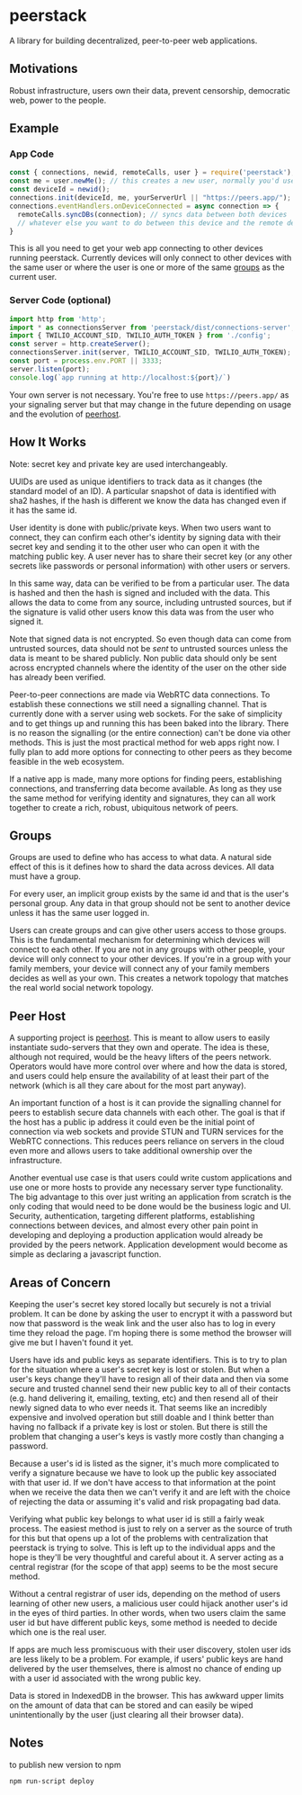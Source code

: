 # peerstack
A library for building decentralized, peer-to-peer web applications.

## Motivations

Robust infrastructure, users own their data, prevent censorship, democratic web, power to the people.

## Example

### App Code
```javascript
const { connections, newid, remoteCalls, user } = require('peerstack');
const me = user.newMe(); // this creates a new user, normally you'd use an existing user
const deviceId = newid();
connections.init(deviceId, me, yourServerUrl || "https://peers.app/");
connections.eventHandlers.onDeviceConnected = async connection => {    
  remoteCalls.syncDBs(connection); // syncs data between both devices
  // whatever else you want to do between this device and the remote device
}
```

This is all you need to get your web app connecting to other devices running peerstack.  Currently devices will only connect to other devices with the same user or where the user is one or more of the same [groups](#groups) as the current user.

### Server Code (optional)
```javascript
import http from 'http';
import * as connectionsServer from 'peerstack/dist/connections-server';
import { TWILIO_ACCOUNT_SID, TWILIO_AUTH_TOKEN } from './config';
const server = http.createServer();
connectionsServer.init(server, TWILIO_ACCOUNT_SID, TWILIO_AUTH_TOKEN);
const port = process.env.PORT || 3333;
server.listen(port);
console.log(`app running at http://localhost:${port}/`)
```

Your own server is not necessary. You're free to use `https://peers.app/` as your signaling server but that may change in the future depending on usage and the evolution of [peerhost](#peer-host).

## How It Works

Note: secret key and private key are used interchangeably. 

UUIDs are used as unique identifiers to track data as it changes (the standard model of an ID).  A particular snapshot of data is identified with sha2 hashes, if the hash is different we know the data has changed even if it has the same id.

User identity is done with public/private keys.  When two users want to connect, they can confirm each other's identity by signing data with their secret key and sending it to the other user who can open it with the matching public key.  A user never has to share their secret key (or any other secrets like passwords or personal information) with other users or servers.

In this same way, data can be verified to be from a particular user.  The data is hashed and then the hash is signed and included with the data.  This allows the data to come from any source, including untrusted sources, but if the signature is valid other users know this data was from the user who signed it.

Note that signed data is not encrypted.  So even though data can come from untrusted sources, data should not be _sent_ to untrusted sources unless the data is meant to be shared publicly.  Non public data should only be sent across encrypted channels where the identity of the user on the other side has already been verified.

Peer-to-peer connections are made via WebRTC data connections.  To establish these connections we still need a signalling channel.  That is currently done with a server using web sockets.  For the sake of simplicity and to get things up and running this has been baked into the library.  There is no reason the signalling (or the entire connection) can't be done via other methods.  This is just the most practical method for web apps right now.  I fully plan to add more options for connecting to other peers as they become feasible in the web ecosystem.

If a native app is made, many more options for finding peers, establishing connections, and transferring data become available.  As long as they use the same method for verifying identity and signatures, they can all work together to create a rich, robust, ubiquitous network of peers.

## Groups

Groups are used to define who has access to what data.  A natural side effect of this is it defines how to shard the data across devices. All data must have a group.

For every user, an implicit group exists by the same id and that is the user's personal group.  Any data in that group should not be sent to another device unless it has the same user logged in.  

Users can create groups and can give other users access to those groups.  This is the fundamental mechanism for determining which devices will connect to each other.  If you are not in any groups with other people, your device will only connect to your other devices.  If you're in a group with your family members, your device will connect any of your family members decides as well as your own.  This creates a network topology that matches the real world social network topology.  

## Peer Host

A supporting project is [peerhost](https://github.com/mark-archer/peerhost).  This is meant to allow users to easily instantiate sudo-servers that they own and operate.  The idea is these, although not required, would be the heavy lifters of the peers network. Operators would have more control over where and how the data is stored, and users could help ensure the availability of at least their part of the network (which is all they care about for the most part anyway).

An important function of a host is it can provide the signalling channel for peers to establish secure data channels with each other.  The goal is that if the host has a public ip address it could even be the initial point of connection via web sockets and provide STUN and TURN services for the WebRTC connections.  This reduces peers reliance on servers in the cloud even more and allows users to take additional ownership over the infrastructure.  

Another eventual use case is that users could write custom applications and use one or more hosts to provide any necessary server type functionality.  The big advantage to this over just writing an application from scratch is the only coding that would need to be done would be the business logic and UI.  Security, authentication, targeting different platforms, establishing connections between devices, and almost every other pain point in developing and deploying a production application would already be provided by the peers network.  Application development would become as simple as declaring a javascript function. 

## Areas of Concern

Keeping the user's secret key stored locally but securely is not a trivial problem.  It can be done by asking the user to encrypt it with a password but now that password is the weak link and the user also has to log in every time they reload the page.  I'm hoping there is some method the browser will give me but I haven't found it yet. 

Users have ids and public keys as separate identifiers.  This is to try to plan for the situation where a user's secret key is lost or stolen. But when a user's keys change they'll have to resign all of their data and then via some secure and trusted channel send their new public key to all of their contacts (e.g. hand delivering it, emailing, texting, etc) and then resend all of their newly signed data to who ever needs it.  That seems like an incredibly expensive and involved operation but still doable and I think better than having no fallback if a private key is lost or stolen.  But there is still the problem that changing a user's keys is vastly more costly than changing a password.

Because a user's id is listed as the signer, it's much more complicated to verify a signature because we have to look up the public key associated with that user id.  If we don't have access to that information at the point when we receive the data then we can't verify it and are left with the choice of rejecting the data or assuming it's valid and risk propagating bad data.

Verifying what public key belongs to what user id is still a fairly weak process.  The easiest method is just to rely on a server as the source of truth for this but that opens up a lot of the problems with centralization that peerstack is trying to solve.  This is left up to the individual apps and the hope is they'll be very thoughtful and careful about it.  A server acting as a central registrar (for the scope of that app) seems to be the most secure method. 

Without a central registrar of user ids, depending on the method of users learning of other new users, a malicious user could hijack another user's id in the eyes of third parties.  In other words, when two users claim the same user id but have different public keys, some method is needed to decide which one is the real user. 

If apps are much less promiscuous with their user discovery, stolen user ids are less likely to be a problem. For example, if users' public keys are hand delivered by the user themselves, there is almost no chance of ending up with a user id associated with the wrong public key. 

Data is stored in IndexedDB in the browser.  This has awkward upper limits on the amount of data that can be stored and can easily be wiped unintentionally by the user (just clearing all their browser data).

## Notes
to publish new version to npm 

```
npm run-script deploy
```
